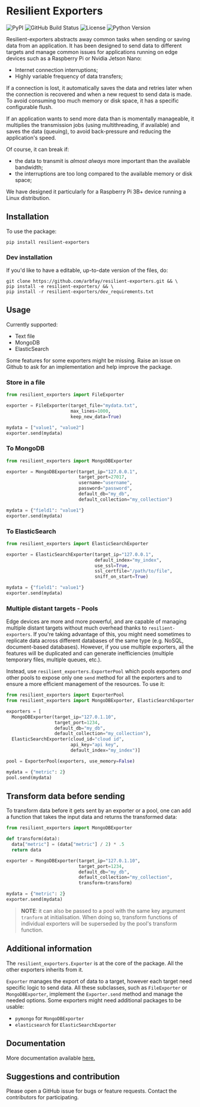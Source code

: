 # Resilient Exporters
![PyPI](https://img.shields.io/pypi/v/resilient-exporters?logo=pypi&logoColor=white&style=for-the-badge)
![GitHub Build Status](https://img.shields.io/github/workflow/status/arbfay/resilient-exporters/Python%20package?logo=github&style=for-the-badge)
![License](https://img.shields.io/github/license/arbfay/resilient-exporters?style=for-the-badge)
![Python Version](https://img.shields.io/badge/3.6+%20-%2314354C.svg?label=PYTHON&style=for-the-badge&logo=python&logoColor=white)

Resilient-exporters abstracts away common tasks when sending or saving data from an application. It has been designed to send data to different targets and manage common issues for applications running on edge devices such as a Raspberry Pi or Nvidia Jetson Nano:
- Internet connection interruptions;
- Highly variable frequency of data transfers;

If a connection is lost, it automatically saves the data and retries later when the connection is recovered and when a new request to send data is made. To avoid consuming too much memory or disk space, it has a specific configurable flush.

If an application wants to send more data than is momentally manageable, it multiplies the transmission jobs (using multithreading, if available) and saves the data (queuing), to avoid back-pressure and reducing the application's speed.

Of course, it can break if:
- the data to transmit is _almost always_ more important than the available bandwidth;
- the interruptions are too long compared to the available memory or disk space;

We have designed it particularly for a Raspberry Pi 3B+ device running a Linux distribution.

## Installation
To use the package:
```
pip install resilient-exporters
```
### Dev installation
If you'd like to have a editable, up-to-date version of the files, do:
```
git clone https://github.com/arbfay/resilient-exporters.git && \
pip install -e resilient-exporters/ && \
pip install -r resilient-exporters/dev_requirements.txt
```

## Usage
Currently supported:
- Text file
- MongoDB
- ElasticSearch

Some features for some exporters might be missing. Raise an issue on Github to ask for an implementation and help improve the package.

### Store in a file
```python
from resilient_exporters import FileExporter

exporter = FileExporter(target_file="mydata.txt",
                        max_lines=1000,
                        keep_new_data=True)

mydata = ["value1", "value2"]
exporter.send(mydata)
```

### To MongoDB
```python
from resilient_exporters import MongoDBExporter

exporter = MongoDBExporter(target_ip="127.0.0.1",
                           target_port=27017,
                           username="username",
                           password="password",
                           default_db="my_db",
                           default_collection="my_collection")

mydata = {"field1": "value1"}
exporter.send(mydata)
```

### To ElasticSearch
```python
from resilient_exporters import ElasticSearchExporter

exporter = ElasticSearchExporter(target_ip="127.0.0.1",
                                 default_index="my_index",
                                 use_ssl=True,
                                 ssl_certfile="/path/to/file",
                                 sniff_on_start=True)

mydata = {"field1": "value1"}
exporter.send(mydata)
```

### Multiple distant targets - Pools
Edge devices are more and more powerful, and are capable of managing multiple distant targets without much overhead thanks to `resilient-exporters`. If you're taking advantage of this, you might need sometimes to replicate data across different databases of the same type (e.g. NoSQL, document-based databases). However, if you use multiple exporters, all the features will be duplicated and can generate inefficiencies (multiple temporary files, multiple queues, etc.).

Instead, use `resilient_exporters.ExporterPool` which pools exporters _and_ other pools to expose only one `send` method for all the exporters and to ensure a more efficient management of the resources. To use it:
```python
from resilient_exporters import ExporterPool
from resilient_exporters import MongoDBExporter, ElasticSearchExporter

exporters = [
  MongoDBExporter(target_ip="127.0.1.10",
                  target_port=1234,
                  default_db="my_db",
                  default_collection="my_collection"),
  ElasticSearchExporter(cloud_id="cloud id",
                        api_key="api key",
                        default_index="my_index")]

pool = ExporterPool(exporters, use_memory=False)

mydata = {"metric": 2}
pool.send(mydata)
```

## Transform data before sending
To transform data before it gets sent by an exporter or a pool, one can add a function that takes the input data and returns the transformed data:
```python
from resilient_exporters import MongoDBExporter

def transform(data):
  data["metric"] = (data["metric"] / 2) * .5
  return data

exporter = MongoDBExporter(target_ip="127.0.1.10",
                           target_port=1234,
                           default_db="my_db",
                           default_collection="my_collection",
                           transform=transform)

mydata = {"metric": 2}
exporter.send(mydata)
```
>**NOTE**: it can also be passed to a pool with the same key argument `tranform` at initialisation. When doing so, transform functions of individual exporters will be superseded by the pool's transform function.

## Additional information
The `resilient_exporters.Exporter` is at the core of the package. All the other exporters inherits from it.

`Exporter` manages the export of data to a target, however each target need specific logic to send data. All these subclasses, such as `FileExporter` or `MongoDBExporter`, implement the `Exporter.send` method and manage the needed options. Some exporters might need additional packages to be usable:
- `pymongo` for `MongoDBExporter`
- `elasticsearch` for `ElasticSearchExporter`

## Documentation
More documentation available [here.](https://resilient-exporters.readthedocs.io)

## Suggestions and contribution
Please open a GitHub issue for bugs or feature requests.
Contact the contributors for participating.

